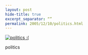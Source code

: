 ```yaml
---
layout: post
hide-title: true
excerpt_separator: “”
permalink: 2005/12/10/politics.html
---
```

[![politics :(](https://dl.dropbox.com/u/4255155/blog/600/politics.jpg)](https://dl.dropbox.com/u/4255155/blog/politics.jpg) 

politics